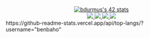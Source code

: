 

<div align="center">
  <a href="https://github.com/JaeSeoKim/badge42">
    <img src="https://badge42.vercel.app/api/v2/cl6z2b7h700110hmaifbxnscx/stats?cursusId=21&coalitionId=233"
    alt="bdurmus's 42 stats"/><br>
  </a>
  <a href="https://www.linkedin.com/in/benbaho/">
    <img src="https://img.shields.io/badge/LinkedIn-0077B5?style=for-the-badge&logo=linkedin&logoColor=white"/>
  </a>
  <a href="https://www.instagram.com/benbahooo/">
    <img src="https://img.shields.io/badge/Instagram-E4405F?style=for-the-badge&logo=instagram&logoColor=white"/>
  </a>
  <a href="mailto:bdurmus@student.42kocaeli.com.tr">
    <img src="https://img.shields.io/badge/Gmail-D14836?style=for-the-badge&logo=gmail&logoColor=white"/>
  </a>
  <a href="https://discordapp.com/users/267239714577186816">
    <img src="https://img.shields.io/badge/Discord-5865F2?style=for-the-badge&logo=discord&logoColor=white"/>
  </a>
</div>
https://github-readme-stats.vercel.app/api/top-langs/?username="benbaho"
